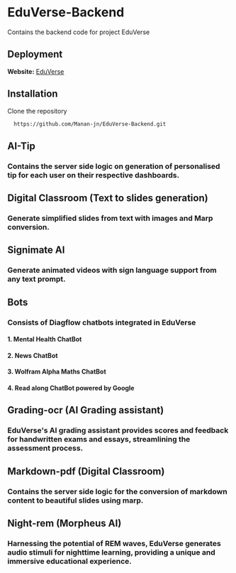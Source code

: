 # EduVerse-Backend
Contains the backend code for project EduVerse

## Deployment
**Website:** [EduVerse](https://edu-verse-nine.vercel.app)

## Installation

Clone the repository

```bash
  https://github.com/Manan-jn/EduVerse-Backend.git
```

## AI-Tip
### Contains the server side logic on generation of personalised tip for each user on their respective dashboards.

## Digital Classroom (Text to slides generation)
### Generate simplified slides from text with images and Marp conversion.

## Signimate AI
### Generate animated videos with sign language support from any text prompt.

## Bots
### Consists of Diagflow chatbots integrated in EduVerse 
#### 1. Mental Health ChatBot
#### 2. News ChatBot 
#### 3. Wolfram Alpha Maths ChatBot
#### 4. Read along ChatBot powered by Google

## Grading-ocr (AI Grading assistant)
### EduVerse's AI grading assistant provides scores and feedback for handwritten exams and essays, streamlining the assessment process.

## Markdown-pdf (Digital Classroom)
### Contains the server side logic for the conversion of markdown content to beautiful slides using marp.

## Night-rem (Morpheus AI)
### Harnessing the potential of REM waves, EduVerse generates audio stimuli for nighttime learning, providing a unique and immersive educational experience.


